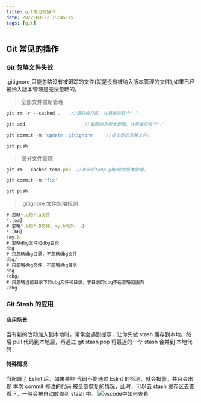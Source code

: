 ```yaml
---
title: git常见的操作
date: 2022-03-22 15:45:49
tags: [git]
---
```


## Git 常见的操作

### Git 忽略文件失效

.gitignore 只能忽略没有被跟踪的文件(就是没有被纳入版本管理的文件),如果已经被纳入版本管理是无法忽略的。

> 全部文件重新管理

```js
git rm -r --cached .    //清除缓存区，注意最后有个"."

git add .                    //重新纳入版本管理，注意最后有个"."

git commit -m 'update .gitignore'    //提交新的忽略文件。

git push
```

> 部分文件管理

```js
git rm --cached temp.php  //表示将temp.php移除版本管理。

git commit -m 'fix'

git push
```

> .gitignore 文件忽略规则

```js
# 忽略*.o和*.a文件
*.[oa]
# 忽略*.b和*.B文件，my.b除外  -》
*.[bB]
!my.b
# 忽略dbg文件和dbg目录
dbg
# 只忽略dbg目录，不忽略dbg文件
dbg/
# 只忽略dbg文件，不忽略dbg目录
dbg
!dbg/
# 只忽略当前目录下的dbg文件和目录，子目录的dbg不在忽略范围内
/dbg
```

### Git Stash 的应用

#### 应用场景

当有新的改动加入到本地时，常常会遇到提示，让你先做 stash 缓存到本地。然后 pull 代码到本地后，再通过 git stash pop 将最近的一个 stash 合并到 本地代码

#### 特殊情况

当配置了 Eslint 后，如果某些 代码不能通过 Eslint 的检测，就会报警。并且会出现 本次 commit 修改的代码 被全部恢复的情况，此时，可以去 stash 缓存区去查看下，一般会被自动放置到 stash 中。
![vscode中如何查看](https://limengtupian.oss-cn-beijing.aliyuncs.com/%E5%8D%9A%E5%AE%A2BLOG%E4%B8%93%E7%94%A8%E5%9B%BE%E5%BA%93/vscode%E4%B8%AD%E6%9F%A5%E7%9C%8Bstash.png)

